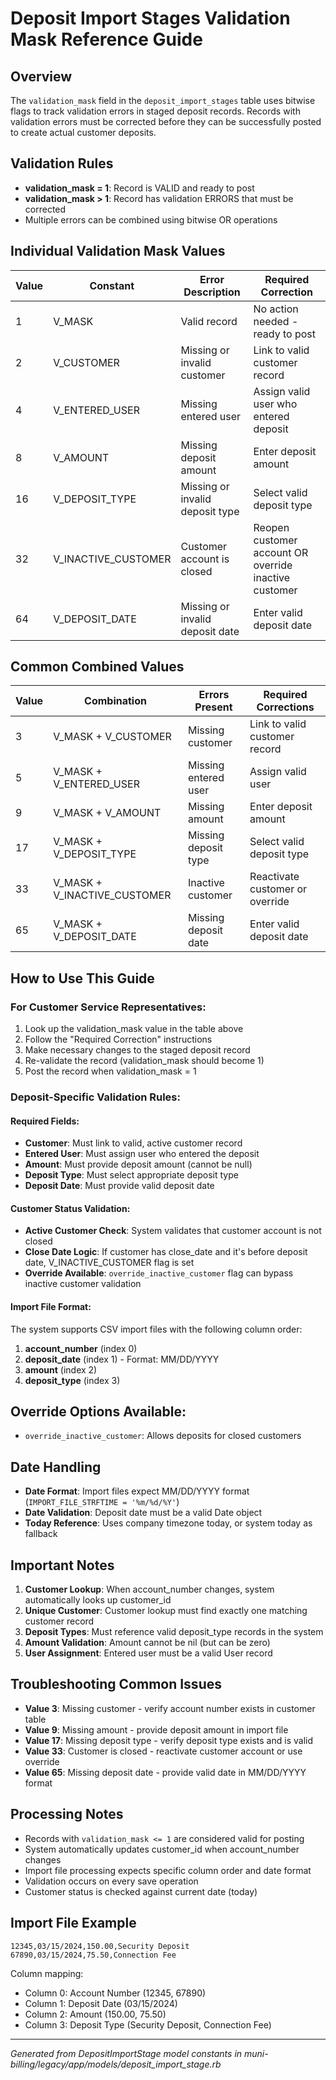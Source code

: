 # Deposit Import Stages Validation Mask Reference Guide

## Overview
The `validation_mask` field in the `deposit_import_stages` table uses bitwise flags to track validation errors in staged deposit records. Records with validation errors must be corrected before they can be successfully posted to create actual customer deposits.

## Validation Rules
- **validation_mask = 1**: Record is VALID and ready to post
- **validation_mask > 1**: Record has validation ERRORS that must be corrected
- Multiple errors can be combined using bitwise OR operations

## Individual Validation Mask Values

| Value | Constant | Error Description | Required Correction |
|-------|----------|-------------------|-------------------|
| 1 | V_MASK | Valid record | No action needed - ready to post |
| 2 | V_CUSTOMER | Missing or invalid customer | Link to valid customer record |
| 4 | V_ENTERED_USER | Missing entered user | Assign valid user who entered deposit |
| 8 | V_AMOUNT | Missing deposit amount | Enter deposit amount |
| 16 | V_DEPOSIT_TYPE | Missing or invalid deposit type | Select valid deposit type |
| 32 | V_INACTIVE_CUSTOMER | Customer account is closed | Reopen customer account OR override inactive customer |
| 64 | V_DEPOSIT_DATE | Missing or invalid deposit date | Enter valid deposit date |

## Common Combined Values

| Value | Combination | Errors Present | Required Corrections |
|-------|-------------|----------------|-------------------|
| 3 | V_MASK + V_CUSTOMER | Missing customer | Link to valid customer record |
| 5 | V_MASK + V_ENTERED_USER | Missing entered user | Assign valid user |
| 9 | V_MASK + V_AMOUNT | Missing amount | Enter deposit amount |
| 17 | V_MASK + V_DEPOSIT_TYPE | Missing deposit type | Select valid deposit type |
| 33 | V_MASK + V_INACTIVE_CUSTOMER | Inactive customer | Reactivate customer or override |
| 65 | V_MASK + V_DEPOSIT_DATE | Missing deposit date | Enter valid deposit date |

## How to Use This Guide

### For Customer Service Representatives:
1. Look up the validation_mask value in the table above
2. Follow the "Required Correction" instructions
3. Make necessary changes to the staged deposit record
4. Re-validate the record (validation_mask should become 1)
5. Post the record when validation_mask = 1

### Deposit-Specific Validation Rules:

#### Required Fields:
- **Customer**: Must link to valid, active customer record
- **Entered User**: Must assign user who entered the deposit
- **Amount**: Must provide deposit amount (cannot be null)
- **Deposit Type**: Must select appropriate deposit type
- **Deposit Date**: Must provide valid deposit date

#### Customer Status Validation:
- **Active Customer Check**: System validates that customer account is not closed
- **Close Date Logic**: If customer has close_date and it's before deposit date, V_INACTIVE_CUSTOMER flag is set
- **Override Available**: `override_inactive_customer` flag can bypass inactive customer validation

#### Import File Format:
The system supports CSV import files with the following column order:
1. **account_number** (index 0)
2. **deposit_date** (index 1) - Format: MM/DD/YYYY
3. **amount** (index 2)
4. **deposit_type** (index 3)

## Override Options Available:
- `override_inactive_customer`: Allows deposits for closed customers

## Date Handling

- **Date Format**: Import files expect MM/DD/YYYY format (`IMPORT_FILE_STRFTIME = '%m/%d/%Y'`)
- **Date Validation**: Deposit date must be a valid Date object
- **Today Reference**: Uses company timezone today, or system today as fallback

## Important Notes

1. **Customer Lookup**: When account_number changes, system automatically looks up customer_id
2. **Unique Customer**: Customer lookup must find exactly one matching customer record
3. **Deposit Types**: Must reference valid deposit_type records in the system
4. **Amount Validation**: Amount cannot be nil (but can be zero)
5. **User Assignment**: Entered user must be a valid User record

## Troubleshooting Common Issues

- **Value 3**: Missing customer - verify account number exists in customer table
- **Value 9**: Missing amount - provide deposit amount in import file
- **Value 17**: Missing deposit type - verify deposit type exists and is valid
- **Value 33**: Customer is closed - reactivate customer account or use override
- **Value 65**: Missing deposit date - provide valid date in MM/DD/YYYY format

## Processing Notes

- Records with `validation_mask <= 1` are considered valid for posting
- System automatically updates customer_id when account_number changes
- Import file processing expects specific column order and date format
- Validation occurs on every save operation
- Customer status is checked against current date (today)

## Import File Example

```csv
12345,03/15/2024,150.00,Security Deposit
67890,03/15/2024,75.50,Connection Fee
```

Column mapping:
- Column 0: Account Number (12345, 67890)
- Column 1: Deposit Date (03/15/2024)
- Column 2: Amount (150.00, 75.50)
- Column 3: Deposit Type (Security Deposit, Connection Fee)

---
*Generated from DepositImportStage model constants in muni-billing/legacy/app/models/deposit_import_stage.rb*